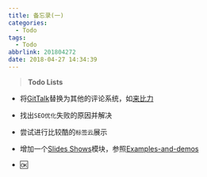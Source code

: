 ```yaml
---
title: 备忘录(一)
categories:
  - Todo
tags:
  - Todo
abbrlink: 201804272
date: 2018-04-27 14:34:39
---
```



> **Todo Lists**

* 将[GitTalk](https://github.com/gitalk/gitalk)替换为其他的评论系统，如[来比力](https://livere.com/)

* 找出`SEO优化`失败的原因并解决

* 尝试进行比较酷的`标签云`展示

* 增加一个[Slides Shows](https://impress.js.org/#/)模块，参照[Examples-and-demos](https://github.com/impress/impress.js/wiki/Examples-and-demos)

* 🆗

